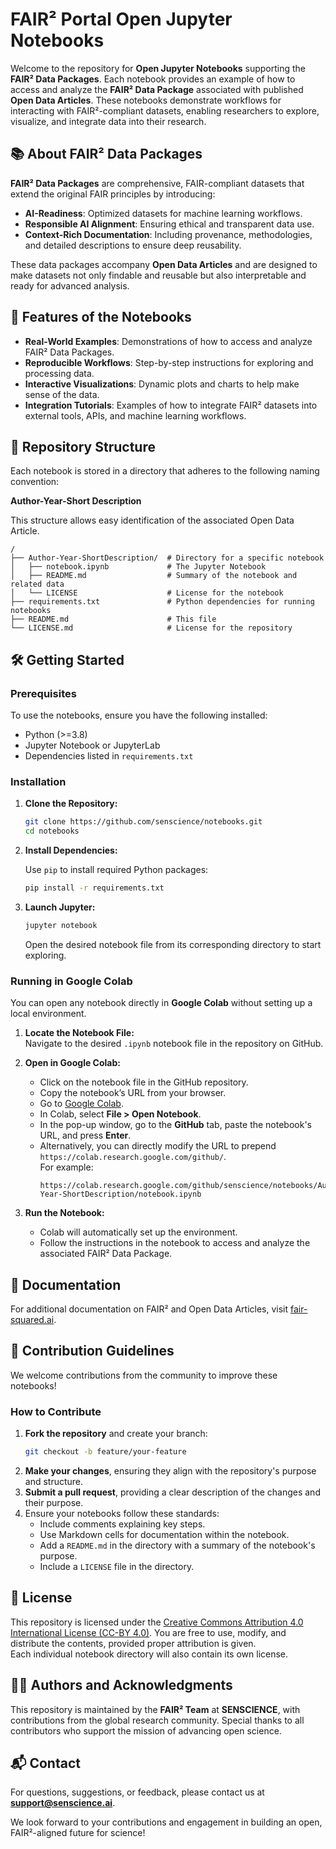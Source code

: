 # FAIR² Portal Open Jupyter Notebooks

Welcome to the repository for **Open Jupyter Notebooks** supporting the **FAIR² Data Packages**. Each notebook provides an example of how to access and analyze the **FAIR² Data Package** associated with published **Open Data Articles**. These notebooks demonstrate workflows for interacting with FAIR²-compliant datasets, enabling researchers to explore, visualize, and integrate data into their research.

## 📚 About FAIR² Data Packages

**FAIR² Data Packages** are comprehensive, FAIR-compliant datasets that extend the original FAIR principles by introducing:

- **AI-Readiness**: Optimized datasets for machine learning workflows.
- **Responsible AI Alignment**: Ensuring ethical and transparent data use.
- **Context-Rich Documentation**: Including provenance, methodologies, and detailed descriptions to ensure deep reusability.

These data packages accompany **Open Data Articles** and are designed to make datasets not only findable and reusable but also interpretable and ready for advanced analysis.

## 🚀 Features of the Notebooks

- **Real-World Examples**: Demonstrations of how to access and analyze FAIR² Data Packages.
- **Reproducible Workflows**: Step-by-step instructions for exploring and processing data.
- **Interactive Visualizations**: Dynamic plots and charts to help make sense of the data.
- **Integration Tutorials**: Examples of how to integrate FAIR² datasets into external tools, APIs, and machine learning workflows.

## 📂 Repository Structure

Each notebook is stored in a directory that adheres to the following naming convention:

**Author-Year-Short Description**

This structure allows easy identification of the associated Open Data Article.

```plaintext
/
├── Author-Year-ShortDescription/  # Directory for a specific notebook
│   ├── notebook.ipynb             # The Jupyter Notebook
│   ├── README.md                  # Summary of the notebook and related data
│   └── LICENSE                    # License for the notebook
├── requirements.txt               # Python dependencies for running notebooks
├── README.md                      # This file
└── LICENSE.md                     # License for the repository
```

## 🛠️ Getting Started

### Prerequisites

To use the notebooks, ensure you have the following installed:

- Python (>=3.8)
- Jupyter Notebook or JupyterLab
- Dependencies listed in `requirements.txt`

### Installation

1. **Clone the Repository:**

   ```bash
   git clone https://github.com/senscience/notebooks.git
   cd notebooks
   ```

2. **Install Dependencies:**

   Use `pip` to install required Python packages:

   ```bash
   pip install -r requirements.txt
   ```

3. **Launch Jupyter:**

   ```bash
   jupyter notebook
   ```

   Open the desired notebook file from its corresponding directory to start exploring.

### Running in Google Colab

You can open any notebook directly in **Google Colab** without setting up a local environment.

1. **Locate the Notebook File:**  
   Navigate to the desired `.ipynb` notebook file in the repository on GitHub.

2. **Open in Google Colab:**
   - Click on the notebook file in the GitHub repository.
   - Copy the notebook’s URL from your browser.
   - Go to [Google Colab](https://colab.research.google.com/).
   - In Colab, select **File > Open Notebook**.
   - In the pop-up window, go to the **GitHub** tab, paste the notebook's URL, and press **Enter**.
   - Alternatively, you can directly modify the URL to prepend `https://colab.research.google.com/github/`.  
     For example:  
     ```text
     https://colab.research.google.com/github/senscience/notebooks/Author-Year-ShortDescription/notebook.ipynb
     ```

3. **Run the Notebook:**
   - Colab will automatically set up the environment.
   - Follow the instructions in the notebook to access and analyze the associated FAIR² Data Package.

## 📘 Documentation

For additional documentation on FAIR² and Open Data Articles, visit [fair-squared.ai](https://fair2.ai).

## 🤝 Contribution Guidelines

We welcome contributions from the community to improve these notebooks!

### How to Contribute

1. **Fork the repository** and create your branch:
   ```bash
   git checkout -b feature/your-feature
   ```
2. **Make your changes**, ensuring they align with the repository's purpose and structure.
3. **Submit a pull request**, providing a clear description of the changes and their purpose.
4. Ensure your notebooks follow these standards:
   - Include comments explaining key steps.
   - Use Markdown cells for documentation within the notebook.
   - Add a `README.md` in the directory with a summary of the notebook's purpose.
   - Include a `LICENSE` file in the directory.

## 📜 License

This repository is licensed under the [Creative Commons Attribution 4.0 International License (CC-BY 4.0)](https://creativecommons.org/licenses/by/4.0/). You are free to use, modify, and distribute the contents, provided proper attribution is given.  
Each individual notebook directory will also contain its own license.

## 🧑‍🔬 Authors and Acknowledgments

This repository is maintained by the **FAIR² Team** at **SENSCIENCE**, with contributions from the global research community. Special thanks to all contributors who support the mission of advancing open science.

## 📬 Contact

For questions, suggestions, or feedback, please contact us at **support@senscience.ai**.  

We look forward to your contributions and engagement in building an open, FAIR²-aligned future for science!
